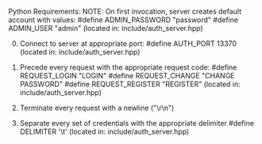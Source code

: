 Python Requirements:
NOTE: On first invocation, server creates default account with values:
	#define ADMIN_PASSWORD		"password"
	#define ADMIN_USER		"admin"
	(located in: include/auth_server.hpp)

0) Connect to server at appropriate port:
	#define AUTH_PORT		13370
	(located in: include/auth_server.hpp)

1) Precede every request with the appropriate request code:
	#define REQUEST_LOGIN		"LOGIN"
	#define REQUEST_CHANGE		"CHANGE PASSWORD"
	#define REQUEST_REGISTER	"REGISTER"
	(located in: include/auth_server.hpp)

2) Terminate every request with a newline ("\r\n")

3) Separate every set of credentials with the appropriate delimiter
	#define DELIMITER 		'\t'
	(located in: include/auth_server.hpp)



